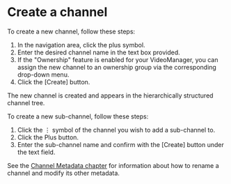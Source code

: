 # Create a channel
To create a new channel, follow these steps:

1.  In the navigation area, click the plus symbol.
2.  Enter the desired channel name in the text box provided.
3.  If the "Ownership" feature is enabled for your VideoManager, you can assign the new channel to an ownership group via the corresponding drop-down menu.
4.  Click the [Create] button.

The new channel is created and appears in the hierarchically structured channel tree.

To create a new sub-channel, follow these steps:

1.  Click the ⋮ symbol of the channel you wish to add a sub-channel to.
2.  Click the Plus button.
3.  Enter the sub-channel name and confirm with the [Create] button under the text field.

See the [Channel Metadata chapter](channelmetadata.md) for information about how to rename a channel and modify its other metadata.